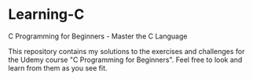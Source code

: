 # Learning-C
C Programming for Beginners - Master the C Language

This repository contains my solutions to the exercises and challenges for the Udemy course "C Programming for Beginners". Feel free to look and learn from them as you see fit.

